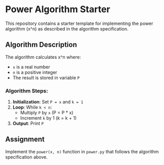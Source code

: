# Power Algorithm Starter

This repository contains a starter template for implementing the power algorithm (x^n) as described in the algorithm specification.

## Algorithm Description

The algorithm calculates x^n where:
- `x` is a real number
- `n` is a positive integer
- The result is stored in variable `P`

### Algorithm Steps:
1. **Initialization**: Set `P = x` and `k = 1`
2. **Loop**: While `k < n`:
   - Multiply `P` by `x` (P = P * x)
   - Increment `k` by 1 (k = k + 1)
3. **Output**: Print `P`

## Assignment

Implement the `power(x, n)` function in `power.py` that follows the algorithm specification above.
